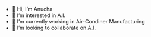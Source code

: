 - 👋 Hi, I’m Anucha
- 👀 I’m interested in A.I.
- 🌱 I’m currently working in Air-Condiner Manufacturing
- 💞️ I’m looking to collaborate on A.I.

<!---
ancutrs/ancutrs is a ✨ special ✨ repository because its `README.md` (this file) appears on your GitHub profile.
You can click the Preview link to take a look at your changes.
--->
